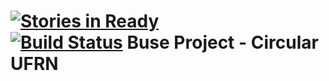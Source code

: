 [![Stories in Ready](https://badge.waffle.io/luizrogeriocn/buse.png?label=ready)](https://waffle.io/luizrogeriocn/buse)  
[![Build Status](https://secure.travis-ci.org/<GITHUB_USER>/<REPO_NAME>.png)](http://travis-ci.org/<GITHUB_USER>/<REPO_NAME>)
Buse Project - Circular UFRN
====
